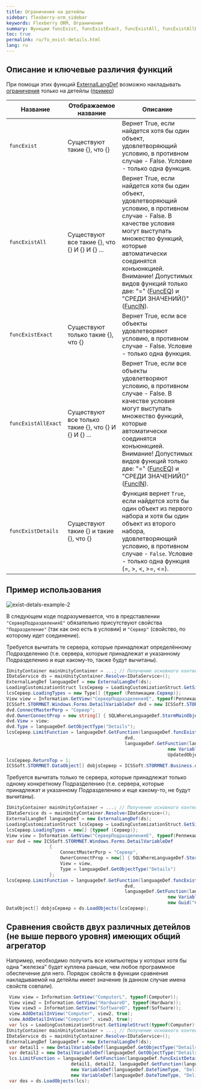 ```yaml
---
title: Ограничения на детейлы
sidebar: flexberry-orm_sidebar
keywords: Flexberry ORM, Ограничения
summary: Функции funcExist, funcExistExact, funcExistAll, funcExistAllExact, funcExistDetails
toc: true
permalink: ru/fo_exist-details.html
lang: ru
---
```


## Описание и ключевые различия функций

При помощи этих функций [ExternalLangDef](fo_external-lang-def.html) возможно накладывать [ограничения](fo_limit-function.html) только на детейлы ([пример](fo_limit-details.html))

| Название | Отображаемое название | Описание |
|---|---|---|
| `funcExist` | Существуют такие {}, что {} | Вернет True, если найдется хотя бы один объект, удовлетворяющий условию, в противном случае - False. Условие - только одна функция.|
| `funcExistAll` | Существуют все такие {}, что {} И {} И {} ... | Вернет True, если найдется хотя бы один объект, удовлетворяющий условию, в противном случае - False. В качестве условия могут выступать множество функций, которые автоматически соединятся конъюнкцией. Внимание! Допустимых видов функций только две: "=" ([FuncEQ](fo_func-eq.html)) и "СРЕДИ ЗНАЧЕНИЙ()" ([FuncIN](fo_func-in.html)). |
| `funcExistExact` | Существуют только такие {}, что {} | Вернет True, если все объекты удовлетворяют условию, в противном случае - False. Условие - только одна функция. |
| `funcExistAllExact` | Существуют все только такие {}, что {} И {} И {} ... | Вернет True, если все объекты удовлетворяют условию, в противном случае - False. В качестве условия могут выступать множество функций, которые автоматически соединятся конъюнкцией. Внимание! Допустимых видов функций только две: "=" ([FuncEQ](fo_func-eq.html)) и "СРЕДИ ЗНАЧЕНИЙ()" ([FuncIN](fo_func-in.html)).|
| `funcExistDetails` | Существуют такие {} и такие {}, что {} | Функция вернет `True`, если найдется хотя бы один объект из первого набора и хотя бы один объект из второго набора, удовлетворяющий условию, в противном случае - `False`. Условие - только одна функция (=, >, <, >=, <=).|

## Пример использования

![exist-detals-example-2](/images/pages/products/flexberry-orm/query-language/exist-detals-example-2.jpg)

В следующем коде подразумевается, что в представлении `"СерверПодразделенияE"` обязательно присутствуют свойства `"Подразделение"` (так как оно есть в условии) и `"Сервер"` (свойство, по которому идет соединение).

Требуется вычитать те сервера, которые принадлежат определённому Подразделению (т.е. сервера, которые принадлежат и указанному Подразделению и еще какому-то, также будут вычитаны).

```csharp
IUnityContainer mainUnityContainer = ...; // Получение основного контейнера для работы с Unity.
IDataService ds = mainUnityContainer.Resolve<IDataService>();
ExternalLangDef languageDef = new ExternalLangDef(ds);
LoadingCustomizationStruct lcsСервер = LoadingCustomizationStruct.GetSimpleStruct(typeof (Репликации.Сервер), "СерверE");
lcsСервер.LoadingTypes = new Type[] {typeof (Репликации.Сервер)};
View view = Information.GetView("СерверПодразделенияE", typeof(Репликации.СерверПодразделения));
ICSSoft.STORMNET.Windows.Forms.DetailVariableDef dvd = new ICSSoft.STORMNET.Windows.Forms.DetailVariableDef();
dvd.ConnectMasterPorp = "Сервер";
dvd.OwnerConnectProp = new string[] { SQLWhereLanguageDef.StormMainObjectKey };
dvd.View = view;
dvd.Type = languageDef.GetObjectType("Details");
lcsСервер.LimitFunction = languageDef.GetFunction(languageDef.funcExist,
                                            dvd,
                                            languageDef.GetFunction(languageDef.funcEQ,
                                                            new VariableDef(languageDef.GuidType, "Подразделение"),
                                                            UpdatedObject.НаправленоИз.__PrimaryKey));
lcsСервер.ReturnTop = 1;
ICSSoft.STORMNET.DataObject[] dobjsСервер = ICSSoft.STORMNET.Business.ds.LoadObjects(lcsСервер);
```

Требуется вычитать только те сервера, которые принадлежат только одному конкретному Подразделению (т.е. сервера, которые принадлежат и указанному Подразделению и еще какому-то, не будут вычитаны).

```csharp
IUnityContainer mainUnityContainer = ...; // Получение основного контейнера для работы с Unity.
IDataService ds = mainUnityContainer.Resolve<IDataService>();
ExternalLangDef languageDef = new ExternalLangDef(ds);
LoadingCustomizationStruct lcsСервер = LoadingCustomizationStruct.GetSimpleStruct(typeof (Сервер), "СерверE");
lcsСервер.LoadingTypes = new[] {typeof (Сервер)};
View view = Information.GetView("СерверПодразделенияE", typeof(Репликации.СерверПодразделения));
var dvd = new ICSSoft.STORMNET.Windows.Forms.DetailVariableDef
                {
                    ConnectMasterPorp = "Сервер",
                    OwnerConnectProp = new[] { SQLWhereLanguageDef.StormMainObjectKey },
                    View = view,
                    Type = languageDef.GetObjectType("Details")
                };
lcsСервер.LimitFunction = languageDef.GetFunction(languageDef.funcExistExact,
                                            dvd,
                                            languageDef.GetFunction(languageDef.funcEQ,
                                                            new VariableDef(languageDef.GuidType, "Подразделение"),
                                                            new Guid("6D7DC426-F5E9-4F63-B7B5-20C9E237DF2D")));
DataObject[] dobjsСервер = ds.LoadObjects(lcsСервер);
```

## Сравнения свойств двух различных детейлов (не выше первого уровня) имеющих общий агрегатор

Например, необходимо получить все компьютеры у которых хотя бы одна "железка" будет куплена раньше, чем любое программное обеспечение для него.
Порядок свойств в функции сравнения накладываемой на детейлы имеет значение (в данном случае имена свойств совпали).

```csharp
 View view = Information.GetView("ComputerL", typeof(Computer));
 View view2 = Information.GetView("HardwareD", typeof(Hardware));
 View view3 = Information.GetView("SoftwareD", typeof(Software));
 view.AddDetailInView("Computer", view2, true);
 view.AddDetailInView("Computer", view3, true);
 var lcs = LoadingCustomizationStruct.GetSimpleStruct(typeof(Computer), view);
IUnityContainer mainUnityContainer = ...; // Получение основного контейнера для работы с Unity.
IDataService ds = mainUnityContainer.Resolve<IDataService>();
ExternalLangDef languageDef = new ExternalLangDef(ds);
 var detail1 = new DetailVariableDef(languageDef.GetObjectType("Details"), "Hardware", view2, "Computer");
 var detail2 = new DetailVariableDef(languageDef.GetObjectType("Details"), "Software", view3, "Computer");
 lcs.LimitFunction = languageDef.GetFunction(languageDef.funcExistDetails,
                        detail1, detail2, languageDef.GetFunction(languageDef.funcG,
                        new VariableDef(languageDef.DateTimeType, "DeliveryDate"),
                        new VariableDef(languageDef.DateTimeType, "DeliveryDate")));
 var dos = ds.LoadObjects(lcs);
```
